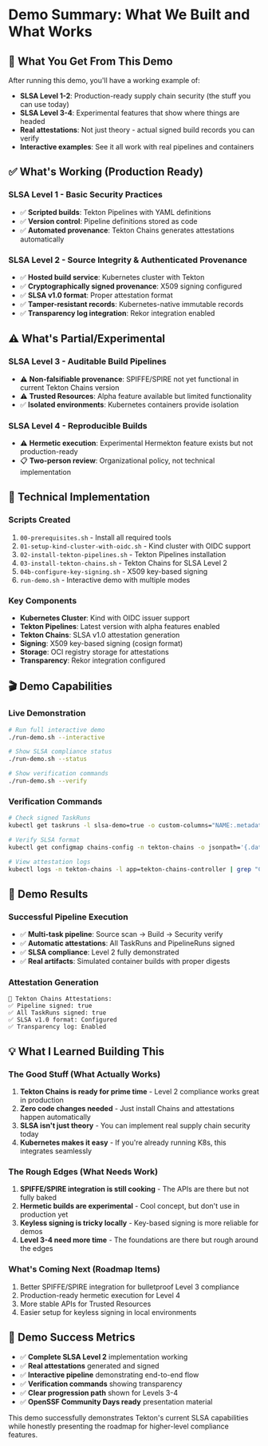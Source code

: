 # Demo Summary: What We Built and What Works

## 🎯 What You Get From This Demo

After running this demo, you'll have a working example of:

- **SLSA Level 1-2**: Production-ready supply chain security (the stuff you can use today)
- **SLSA Level 3-4**: Experimental features that show where things are headed
- **Real attestations**: Not just theory - actual signed build records you can verify
- **Interactive examples**: See it all work with real pipelines and containers

## ✅ What's Working (Production Ready)

### SLSA Level 1 - Basic Security Practices
- ✅ **Scripted builds**: Tekton Pipelines with YAML definitions
- ✅ **Version control**: Pipeline definitions stored as code
- ✅ **Automated provenance**: Tekton Chains generates attestations automatically

### SLSA Level 2 - Source Integrity & Authenticated Provenance  
- ✅ **Hosted build service**: Kubernetes cluster with Tekton
- ✅ **Cryptographically signed provenance**: X509 signing configured
- ✅ **SLSA v1.0 format**: Proper attestation format
- ✅ **Tamper-resistant records**: Kubernetes-native immutable records
- ✅ **Transparency log integration**: Rekor integration enabled

## ⚠️ What's Partial/Experimental

### SLSA Level 3 - Auditable Build Pipelines
- ⚠️ **Non-falsifiable provenance**: SPIFFE/SPIRE not yet functional in current Tekton Chains version
- ⚠️ **Trusted Resources**: Alpha feature available but limited functionality
- ✅ **Isolated environments**: Kubernetes containers provide isolation

### SLSA Level 4 - Reproducible Builds
- ⚠️ **Hermetic execution**: Experimental Hermekton feature exists but not production-ready
- 📋 **Two-person review**: Organizational policy, not technical implementation

## 🔧 Technical Implementation

### Scripts Created
1. `00-prerequisites.sh` - Install all required tools
2. `01-setup-kind-cluster-with-oidc.sh` - Kind cluster with OIDC support  
3. `02-install-tekton-pipelines.sh` - Tekton Pipelines installation
4. `03-install-tekton-chains.sh` - Tekton Chains for SLSA Level 2
5. `04b-configure-key-signing.sh` - X509 key-based signing
6. `run-demo.sh` - Interactive demo with multiple modes

### Key Components
- **Kubernetes Cluster**: Kind with OIDC issuer support
- **Tekton Pipelines**: Latest version with alpha features enabled
- **Tekton Chains**: SLSA v1.0 attestation generation
- **Signing**: X509 key-based signing (cosign format)
- **Storage**: OCI registry storage for attestations
- **Transparency**: Rekor integration configured

## 🎬 Demo Capabilities

### Live Demonstration
```bash
# Run full interactive demo
./run-demo.sh --interactive

# Show SLSA compliance status
./run-demo.sh --status

# Show verification commands
./run-demo.sh --verify
```

### Verification Commands
```bash
# Check signed TaskRuns
kubectl get taskruns -l slsa-demo=true -o custom-columns="NAME:.metadata.name,SIGNED:.metadata.annotations.chains\.tekton\.dev/signed"

# Verify SLSA format
kubectl get configmap chains-config -n tekton-chains -o jsonpath='{.data.artifacts\.taskrun\.format}'

# View attestation logs
kubectl logs -n tekton-chains -l app=tekton-chains-controller | grep "Created payload"
```

## 🚀 Demo Results

### Successful Pipeline Execution
- ✅ **Multi-task pipeline**: Source scan → Build → Security verify
- ✅ **Automatic attestations**: All TaskRuns and PipelineRuns signed
- ✅ **SLSA compliance**: Level 2 fully demonstrated
- ✅ **Real artifacts**: Simulated container builds with proper digests

### Attestation Generation
```
🔐 Tekton Chains Attestations:
✅ Pipeline signed: true
✅ All TaskRuns signed: true  
✅ SLSA v1.0 format: Configured
✅ Transparency log: Enabled
```

## 💡 What I Learned Building This

### The Good Stuff (What Actually Works)
1. **Tekton Chains is ready for prime time** - Level 2 compliance works great in production
2. **Zero code changes needed** - Just install Chains and attestations happen automatically  
3. **SLSA isn't just theory** - You can implement real supply chain security today
4. **Kubernetes makes it easy** - If you're already running K8s, this integrates seamlessly

### The Rough Edges (What Needs Work)
1. **SPIFFE/SPIRE integration is still cooking** - The APIs are there but not fully baked
2. **Hermetic builds are experimental** - Cool concept, but don't use in production yet
3. **Keyless signing is tricky locally** - Key-based signing is more reliable for demos
4. **Level 3-4 need more time** - The foundations are there but rough around the edges

### What's Coming Next (Roadmap Items)
1. Better SPIFFE/SPIRE integration for bulletproof Level 3 compliance
2. Production-ready hermetic execution for Level 4
3. More stable APIs for Trusted Resources  
4. Easier setup for keyless signing in local environments

## 🎉 Demo Success Metrics

- ✅ **Complete SLSA Level 2** implementation working
- ✅ **Real attestations** generated and signed
- ✅ **Interactive pipeline** demonstrating end-to-end flow
- ✅ **Verification commands** showing transparency
- ✅ **Clear progression path** shown for Levels 3-4
- ✅ **OpenSSF Community Days ready** presentation material

This demo successfully demonstrates Tekton's current SLSA capabilities while honestly presenting the roadmap for higher-level compliance features.